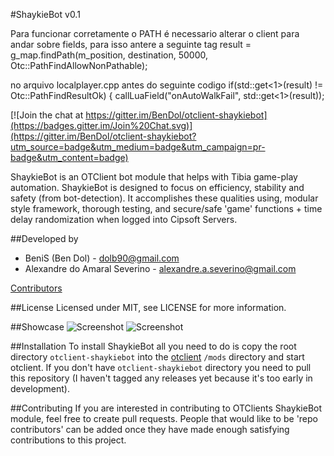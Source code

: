 #ShaykieBot v0.1

Para funcionar corretamente o PATH é necessario alterar o client para andar sobre fields, para isso antere a seguinte tag
result = g_map.findPath(m_position, destination, 50000, Otc::PathFindAllowNonPathable);

no arquivo localplayer.cpp antes do seguinte codigo
if(std::get<1>(result) != Otc::PathFindResultOk) {
    callLuaField("onAutoWalkFail", std::get<1>(result));


[![Join the chat at https://gitter.im/BenDol/otclient-shaykiebot](https://badges.gitter.im/Join%20Chat.svg)](https://gitter.im/BenDol/otclient-shaykiebot?utm_source=badge&utm_medium=badge&utm_campaign=pr-badge&utm_content=badge)

ShaykieBot is an OTClient bot module that helps with Tibia game-play automation. ShaykieBot is designed to focus on efficiency, stability and safety (from bot-detection). It accomplishes these qualities using, modular style framework, thorough testing, and secure/safe 'game' functions + time delay randomization when logged into Cipsoft Servers.

##Developed by
* BeniS (Ben Dol) - dolb90@gmail.com
* Alexandre do Amaral Severino - alexandre.a.severino@gmail.com

[Contributors](https://github.com/BeniS/otclient-shaykiebot/graphs/contributors)

##License
Licensed under MIT, see LICENSE for more information.

##Showcase
![Screenshot](https://dl.dropbox.com/u/49948294/otclient/shaykiebot_support.png)
![Screenshot](https://dl.dropbox.com/u/49948294/otclient/shaykiebot_afk.png)

##Installation
To install ShaykieBot all you need to do is copy the root directory `otclient-shaykiebot` into the [otclient](https://github.com/edubart/otclient) `/mods` directory and start otclient. If you don't have `otclient-shaykiebot` directory you need to pull this repository (I haven't tagged any releases yet because it's too early in development).

##Contributing
If you are interested in contributing to OTClients ShaykieBot module, feel free to create pull requests. People that would like to be 'repo contributors' can be added once they have made enough satisfying contributions to this project.
